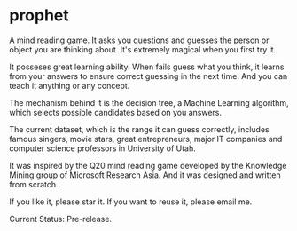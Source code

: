 # prophet
A mind reading game. It asks you questions and guesses the person or object you are thinking about. It's extremely magical when you first try it.

It posseses great learning ability. When fails guess what you think, it learns from your answers to ensure correct guessing in the next time. And you can teach it anything or any concept.

The mechanism behind it is the decision tree, a Machine Learning algorithm, which selects possible candidates based on you answers.

The current dataset, which is the range it can guess correctly, includes famous singers, movie stars, great entrepreneurs, major IT companies and computer science professors in University of Utah.

It was inspired by the Q20 mind reading game developed by the Knowledge Mining group of Microsoft Research Asia. And it was designed and written from scratch.

If you like it, please star it. If you want to reuse it, please email me.

Current Status: Pre-release.

